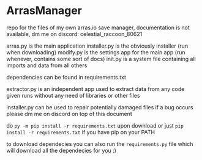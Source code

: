 # ArrasManager
repo for the files of my own arras.io save manager, documentation is not available, dm me on discord: celestial_raccoon_80621

arras.py is the main application
installer.py is the obviously installer (run when downloading)
modify.py is the settings app for the main app (run whenever, contains some sort of docs)
init.py is a system file containing all imports and data from all others

dependencies can be found in requirements.txt

extractor.py is an independent app used to extract data from any code given
runs without any need of libraries or other files

installer.py can be used to repair potentially damaged files
if a bug occurs please dm me on discord on top of this document

do `py -m pip install -r requirements.txt` upon download
or just `pip install -r requirements.txt` if you have pip on your PATH

to download dependecies you can also run the `requirements.py` file which 
will download all the dependecies for you :)